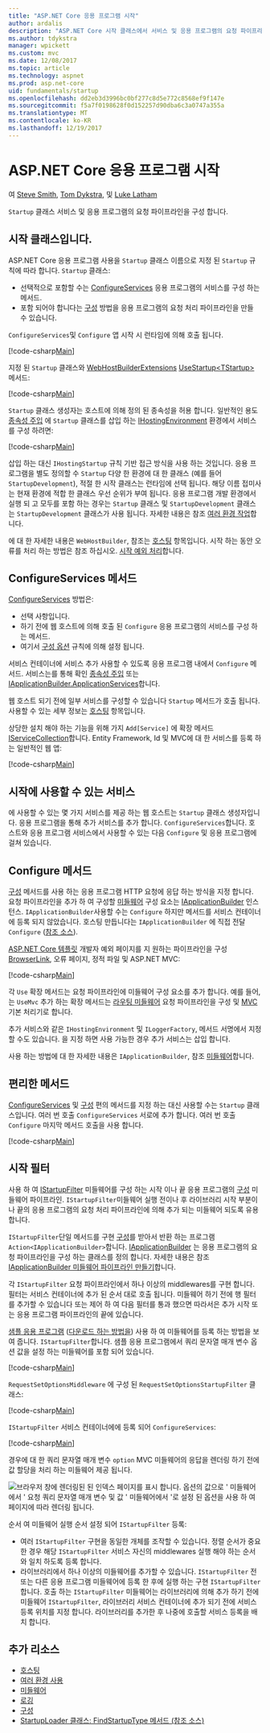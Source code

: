 ```yaml
---
title: "ASP.NET Core 응용 프로그램 시작"
author: ardalis
description: "ASP.NET Core 시작 클래스에서 서비스 및 응용 프로그램의 요청 파이프라인을 구성 하는 방법을 검색 합니다."
ms.author: tdykstra
manager: wpickett
ms.custom: mvc
ms.date: 12/08/2017
ms.topic: article
ms.technology: aspnet
ms.prod: asp.net-core
uid: fundamentals/startup
ms.openlocfilehash: dd2eb3d3996bc0bf277c8d5e772c8568ef9f147e
ms.sourcegitcommit: f5a7f0198628f0d152257d90dba6c3a0747a355a
ms.translationtype: MT
ms.contentlocale: ko-KR
ms.lasthandoff: 12/19/2017
---
```

# <a name="application-startup-in-aspnet-core"></a>ASP.NET Core 응용 프로그램 시작

여 [Steve Smith](https://ardalis.com), [Tom Dykstra](https://github.com/tdykstra), 및 [Luke Latham](https://github.com/guardrex)

`Startup` 클래스 서비스 및 응용 프로그램의 요청 파이프라인을 구성 합니다.

## <a name="the-startup-class"></a>시작 클래스입니다.

ASP.NET Core 응용 프로그램 사용을 `Startup` 클래스 이름으로 지정 된 `Startup` 규칙에 따라 합니다. `Startup` 클래스:

* 선택적으로 포함할 수는 [ConfigureServices](/dotnet/api/microsoft.aspnetcore.hosting.startupbase.configureservices) 응용 프로그램의 서비스를 구성 하는 메서드.
* 포함 되어야 합니다는 [구성](/dotnet/api/microsoft.aspnetcore.hosting.startupbase.configure) 방법을 응용 프로그램의 요청 처리 파이프라인을 만들 수 있습니다.

`ConfigureServices`및 `Configure` 앱 시작 시 런타임에 의해 호출 됩니다.

[!code-csharp[Main](startup/snapshot_sample/Startup1.cs)]

지정 된 `Startup` 클래스와 [WebHostBuilderExtensions](/dotnet/api/Microsoft.AspNetCore.Hosting.WebHostBuilderExtensions) [UseStartup&lt;TStartup&gt; ](/dotnet/api/microsoft.aspnetcore.hosting.webhostbuilderextensions.usestartup#Microsoft_AspNetCore_Hosting_WebHostBuilderExtensions_UseStartup__1_Microsoft_AspNetCore_Hosting_IWebHostBuilder_) 메서드:

[!code-csharp[Main](../common/samples/WebApplication1DotNetCore2.0App/Program.cs?name=snippet_Main&highlight=10)]

`Startup` 클래스 생성자는 호스트에 의해 정의 된 종속성을 허용 합니다. 일반적인 용도 [종속성 주입](xref:fundamentals/dependency-injection) 에 `Startup` 클래스를 삽입 하는 [IHostingEnvironment](/dotnet/api/Microsoft.AspNetCore.Hosting.IHostingEnvironment) 환경에서 서비스를 구성 하려면:

[!code-csharp[Main](startup/snapshot_sample/Startup2.cs)]

삽입 하는 대신 `IHostingStartup` 규칙 기반 접근 방식을 사용 하는 것입니다. 응용 프로그램을 별도 정의할 수 `Startup` 다양 한 환경에 대 한 클래스 (예를 들어 `StartupDevelopment`), 적절 한 시작 클래스는 런타임에 선택 됩니다. 해당 이름 접미사는 현재 환경에 적합 한 클래스 우선 순위가 부여 됩니다. 응용 프로그램 개발 환경에서 실행 되 고 모두를 포함 하는 경우는 `Startup` 클래스 및 `StartupDevelopment` 클래스는 `StartupDevelopment` 클래스가 사용 됩니다. 자세한 내용은 참조 [여러 환경 작업](xref:fundamentals/environments#startup-conventions)합니다.

에 대 한 자세한 내용은 `WebHostBuilder`, 참조는 [호스팅](xref:fundamentals/hosting) 항목입니다. 시작 하는 동안 오류를 처리 하는 방법은 참조 하십시오. [시작 예외 처리](xref:fundamentals/error-handling#startup-exception-handling)합니다.

## <a name="the-configureservices-method"></a>ConfigureServices 메서드

[ConfigureServices](/dotnet/api/microsoft.aspnetcore.hosting.startupbase.configureservices) 방법은:

* 선택 사항입니다.
* 하기 전에 웹 호스트에 의해 호출 된 `Configure` 응용 프로그램의 서비스를 구성 하는 메서드.
* 여기서 [구성 옵션](xref:fundamentals/configuration/index) 규칙에 의해 설정 됩니다.

서비스 컨테이너에 서비스 추가 사용할 수 있도록 응용 프로그램 내에서 `Configure` 메서드. 서비스는를 통해 확인 [종속성 주입](xref:fundamentals/dependency-injection) 또는 [IApplicationBuilder.ApplicationServices](/dotnet/api/microsoft.aspnetcore.builder.iapplicationbuilder.applicationservices)합니다.

웹 호스트 되기 전에 일부 서비스를 구성할 수 있습니다 `Startup` 메서드가 호출 됩니다. 사용할 수 있는 세부 정보는 [호스팅](xref:fundamentals/hosting) 항목입니다. 

상당한 설치 해야 하는 기능을 위해 가지 `Add[Service]` 에 확장 메서드 [IServiceCollection](/dotnet/api/Microsoft.Extensions.DependencyInjection.IServiceCollection)합니다. Entity Framework, Id 및 MVC에 대 한 서비스를 등록 하는 일반적인 웹 앱:

[!code-csharp[Main](../common/samples/WebApplication1/Startup.cs?highlight=4,7,11&start=40&end=55)]

## <a name="services-available-in-startup"></a>시작에 사용할 수 있는 서비스

에 사용할 수 있는 몇 가지 서비스를 제공 하는 웹 호스트는 `Startup` 클래스 생성자입니다. 응용 프로그램을 통해 추가 서비스를 추가 합니다. `ConfigureServices`합니다. 호스트와 응용 프로그램 서비스에서 사용할 수 있는 다음 `Configure` 및 응용 프로그램에 걸쳐 있습니다.

## <a name="the-configure-method"></a>Configure 메서드

[구성](/dotnet/api/microsoft.aspnetcore.hosting.startupbase.configure) 메서드를 사용 하는 응용 프로그램 HTTP 요청에 응답 하는 방식을 지정 합니다. 요청 파이프라인을 추가 하 여 구성할 [미들웨어](xref:fundamentals/middleware) 구성 요소는 [IApplicationBuilder](/dotnet/api/microsoft.aspnetcore.builder.iapplicationbuilder) 인스턴스. `IApplicationBuilder`사용할 수는 `Configure` 하지만 메서드를 서비스 컨테이너에 등록 되지 않았습니다. 호스팅 만듭니다는 `IApplicationBuilder` 에 직접 전달 `Configure` ([참조 소스](https://github.com/aspnet/Hosting/blob/release/2.0.0/src/Microsoft.AspNetCore.Hosting/Internal/WebHost.cs#L179-L192)).

[ASP.NET Core 템플릿](/dotnet/core/tools/dotnet-new) 개발자 예외 페이지를 지 원하는 파이프라인을 구성 [BrowserLink](http://vswebessentials.com/features/browserlink), 오류 페이지, 정적 파일 및 ASP.NET MVC:

[!code-csharp[Main](../common/samples/WebApplication1DotNetCore2.0App/Startup.cs?range=28-48&highlight=5,6,10,13,15)]

각 `Use` 확장 메서드는 요청 파이프라인에 미들웨어 구성 요소를 추가 합니다. 예를 들어,는 `UseMvc` 추가 하는 확장 메서드는 [라우팅 미들웨어](xref:fundamentals/routing) 요청 파이프라인을 구성 및 [MVC](xref:mvc/overview) 기본 처리기로 합니다.

추가 서비스와 같은 `IHostingEnvironment` 및 `ILoggerFactory`, 메서드 서명에서 지정할 수도 있습니다. 을 지정 하면 사용 가능한 경우 추가 서비스는 삽입 합니다.

사용 하는 방법에 대 한 자세한 내용은 `IApplicationBuilder`, 참조 [미들웨어](xref:fundamentals/middleware)합니다.

## <a name="convenience-methods"></a>편리한 메서드

[ConfigureServices](/dotnet/api/microsoft.aspnetcore.hosting.iwebhostbuilder.configureservices) 및 [구성](/dotnet/api/microsoft.aspnetcore.hosting.webhostbuilderextensions.configure) 편의 메서드를 지정 하는 대신 사용할 수는 `Startup` 클래스입니다. 여러 번 호출 `ConfigureServices` 서로에 추가 합니다. 여러 번 호출 `Configure` 마지막 메서드 호출을 사용 합니다.

[!code-csharp[Main](startup/snapshot_sample/Program.cs?highlight=16,20)]

## <a name="startup-filters"></a>시작 필터

사용 하 여 [IStartupFilter](/dotnet/api/microsoft.aspnetcore.hosting.istartupfilter) 미들웨어를 구성 하는 시작 이나 끝 응용 프로그램의 [구성](#the-configure-method) 미들웨어 파이프라인. `IStartupFilter`미들웨어 실행 전이나 후 라이브러리 시작 부분이 나 끝의 응용 프로그램의 요청 처리 파이프라인에 의해 추가 되는 미들웨어 되도록 유용 합니다.

`IStartupFilter`단일 메서드를 구현 [구성](/dotnet/api/microsoft.aspnetcore.hosting.istartupfilter.configure)를 받아서 반환 하는 프로그램 `Action<IApplicationBuilder>`합니다. [IApplicationBuilder](/dotnet/api/microsoft.aspnetcore.builder.iapplicationbuilder) 는 응용 프로그램의 요청 파이프라인을 구성 하는 클래스를 정의 합니다. 자세한 내용은 참조 [IApplicationBuilder 미들웨어 파이프라인 만들기](xref:fundamentals/middleware#creating-a-middleware-pipeline-with-iapplicationbuilder)합니다.

각 `IStartupFilter` 요청 파이프라인에서 하나 이상의 middlewares를 구현 합니다. 필터는 서비스 컨테이너에 추가 된 순서 대로 호출 됩니다. 미들웨어 하기 전에 행 필터를 추가할 수 있습니다 또는 제어 하 여 다음 필터를 통과 했으면 따라서은 추가 시작 또는 응용 프로그램 파이프라인의 끝에 있습니다.

[샘플 응용 프로그램](https://github.com/aspnet/Docs/tree/master/aspnetcore/fundamentals/startup/sample/) ([다운로드 하는 방법을](xref:tutorials/index#how-to-download-a-sample)) 사용 하 여 미들웨어를 등록 하는 방법을 보여 줍니다. `IStartupFilter`합니다. 샘플 응용 프로그램에서 쿼리 문자열 매개 변수 옵션 값을 설정 하는 미들웨어를 포함 되어 있습니다.

[!code-csharp[Main](startup/sample/RequestSetOptionsMiddleware.cs?name=snippet1)]

`RequestSetOptionsMiddleware` 에 구성 된 `RequestSetOptionsStartupFilter` 클래스:

[!code-csharp[Main](startup/sample/RequestSetOptionsStartupFilter.cs?name=snippet1&highlight=7)]

`IStartupFilter` 서비스 컨테이너에에 등록 되어 `ConfigureServices`:

[!code-csharp[Main](startup/sample/Startup.cs?name=snippet1&highlight=3)]

경우에 대 한 쿼리 문자열 매개 변수 `option` MVC 미들웨어의 응답을 렌더링 하기 전에 값 할당을 처리 하는 미들웨어 제공 됩니다.

![브라우저 창에 렌더링된 된 인덱스 페이지를 표시 합니다. 옵션의 값으로 ' 미들웨어에서 ' 요청 쿼리 문자열 매개 변수 및 값 ' 미들웨어에서 '로 설정 된 옵션을 사용 하 여 페이지에 따라 렌더링 됩니다.](startup/_static/index.png)

순서 여 미들웨어 실행 순서 설정 되어 `IStartupFilter` 등록:

* 여러 `IStartupFilter` 구현을 동일한 개체를 조작할 수 있습니다. 정렬 순서가 중요 한 경우 해당 `IStartupFilter` 서비스 자신의 middlewares 실행 해야 하는 순서와 일치 하도록 등록 합니다.
* 라이브러리에서 하나 이상의 미들웨어를 추가할 수 있습니다. `IStartupFilter` 전 또는 다른 응용 프로그램 미들웨어에 등록 한 후에 실행 하는 구현 `IStartupFilter`합니다. 호출 하는 `IStartupFilter` 미들웨어는 라이브러리에 의해 추가 하기 전에 미들웨어 `IStartupFilter`, 라이브러리 서비스 컨테이너에 추가 되기 전에 서비스 등록 위치를 지정 합니다. 라이브러리를 추가한 후 나중에 호출할 서비스 등록을 배치 합니다.

## <a name="additional-resources"></a>추가 리소스

* [호스팅](xref:fundamentals/hosting)
* [여러 환경 사용](xref:fundamentals/environments)
* [미들웨어](xref:fundamentals/middleware)
* [로깅](xref:fundamentals/logging/index)
* [구성](xref:fundamentals/configuration/index)
* [StartupLoader 클래스: FindStartupType 메서드 (참조 소스)](https://github.com/aspnet/Hosting/blob/rel/2.0.0/src/Microsoft.AspNetCore.Hosting/Internal/StartupLoader.cs#L66-L116)
